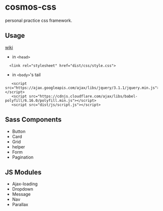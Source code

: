 # cosmos-css
personal practice css framework.

## Usage
[wiki](https://github.com/archco/cosmos-css/wiki)

- in `<head>`
```
  <link rel="stylesheet" href="dist/css/style.css">
```
- in `<body>`'s tail
```
   <script src="https://ajax.googleapis.com/ajax/libs/jquery/3.1.1/jquery.min.js"></script>
   <script src="https://cdnjs.cloudflare.com/ajax/libs/babel-polyfill/6.16.0/polyfill.min.js"></script>
   <script src="dist/js/script.js"></script>
```

## Sass Components
- Button
- Card
- Grid
- helper
- Form
- Pagination

## JS Modules
- Ajax-loading
- Dropdown
- Message
- Nav
- Parallax
